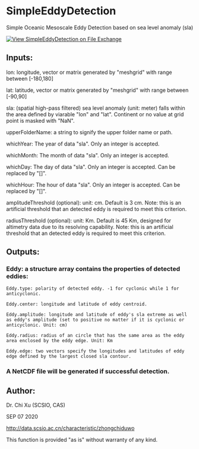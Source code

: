 # SimpleEddyDetection

Simple Oceanic Mesoscale Eddy Detection based on sea level anomaly (sla)

[![View SimpleEddyDetection on File Exchange](https://www.mathworks.com/matlabcentral/images/matlab-file-exchange.svg)](https://www.mathworks.com/matlabcentral/fileexchange/103810-simpleeddydetection)

## Inputs:

  lon: longitude, vector or matrix generated by "meshgrid" with range between [-180,180]
  
  lat: latitude, vector or matrix generated by "meshgrid" with range between [-90,90]
  
  sla: (spatial high-pass filtered) sea level anomaly (unit: meter) falls within the area defined by viarable "lon" and "lat". Continent or no value at grid point is masked with "NaN".
  
  upperFolderName: a string to signify the upper folder name or path.
  
  whichYear: The year of data "sla". Only an integer is accepted.
  
  whichMonth: The month of data "sla". Only an integer is accepted.
  
  whichDay: The day of data "sla". Only an integer is accepted. Can be replaced by "[]".
  
  whichHour: The hour of data "sla". Only an integer is accepted. Can be replaced by "[]".
  
  amplitudeThreshold (optional): unit: cm. Default is 3 cm. Note: this is an artificial threshold that an detected eddy is required to meet this criterion.
  
  radiusThreshold (optional): unit: Km. Default is 45 Km, designed for altimetry data due to its resolving capability. Note: this is an artificial threshold that an detected eddy is required to meet this criterion.
  
## Outputs:

  ### Eddy: a structure array contains the properties of detected eddies:
  
    Eddy.type: polarity of detected eddy. -1 for cyclonic while 1 for anticyclonic.
    
    Eddy.center: longitude and latitude of eddy centroid.
    
    Eddy.amplitude: longitude and latitude of eddy's sla extreme as well as eddy's amplitude (set to positive no matter if it is cyclonic or anticyclonic. Unit: cm)
    
    Eddy.radius: radius of an circle that has the same area as the eddy area enclosed by the eddy edge. Unit: Km
    
    Eddy.edge: two vectors specify the longitudes and latitudes of eddy edge defined by the largest closed sla contour.
    
 ###  A NetCDF file will be generated if successful detection.
   
## Author:

  Dr. Chi Xu (SCSIO, CAS)
  
  SEP 07 2020
  
  http://data.scsio.ac.cn/characteristic/zhongchiduwo

This function is provided "as is" without warranty of any kind.
